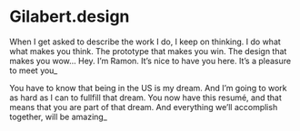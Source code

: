 # Gilabert.design

When I get asked to describe the work I do, I keep on thinking. I do what what makes you think. The prototype that makes you win. The design that makes you wow... Hey. I’m Ramon. It’s nice to have you here. It’s a pleasure to meet you_

You have to know that being in the US is my dream. And I’m going to work as hard as I can to fullfill that dream. You now have this resumé, and that means that you are part of that dream. And everything we’ll accomplish together, will be amazing_

